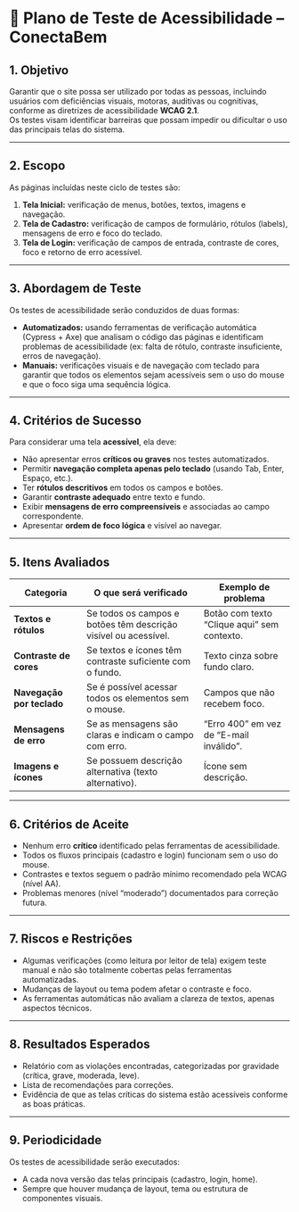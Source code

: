 # 🧩 Plano de Teste de Acessibilidade – ConectaBem

## 1. Objetivo
Garantir que o site possa ser utilizado por todas as pessoas, incluindo usuários com deficiências visuais, motoras, auditivas ou cognitivas, conforme as diretrizes de acessibilidade **WCAG 2.1**.  
Os testes visam identificar barreiras que possam impedir ou dificultar o uso das principais telas do sistema.

---

## 2. Escopo
As páginas incluídas neste ciclo de testes são:

1. **Tela Inicial:** verificação de menus, botões, textos, imagens e navegação.  
2. **Tela de Cadastro:** verificação de campos de formulário, rótulos (labels), mensagens de erro e foco do teclado.  
3. **Tela de Login:** verificação de campos de entrada, contraste de cores, foco e retorno de erro acessível.

---

## 3. Abordagem de Teste
Os testes de acessibilidade serão conduzidos de duas formas:

- **Automatizados:** usando ferramentas de verificação automática (Cypress + Axe) que analisam o código das páginas e identificam problemas de acessibilidade (ex: falta de rótulo, contraste insuficiente, erros de navegação).  
- **Manuais:** verificações visuais e de navegação com teclado para garantir que todos os elementos sejam acessíveis sem o uso do mouse e que o foco siga uma sequência lógica.

---

## 4. Critérios de Sucesso
Para considerar uma tela **acessível**, ela deve:

- Não apresentar erros **críticos ou graves** nos testes automatizados.  
- Permitir **navegação completa apenas pelo teclado** (usando Tab, Enter, Espaço, etc.).  
- Ter **rótulos descritivos** em todos os campos e botões.  
- Garantir **contraste adequado** entre texto e fundo.  
- Exibir **mensagens de erro compreensíveis** e associadas ao campo correspondente.  
- Apresentar **ordem de foco lógica** e visível ao navegar.

---

## 5. Itens Avaliados

| Categoria | O que será verificado | Exemplo de problema |
|------------|-----------------------|----------------------|
| **Textos e rótulos** | Se todos os campos e botões têm descrição visível ou acessível. | Botão com texto “Clique aqui” sem contexto. |
| **Contraste de cores** | Se textos e ícones têm contraste suficiente com o fundo. | Texto cinza sobre fundo claro. |
| **Navegação por teclado** | Se é possível acessar todos os elementos sem o mouse. | Campos que não recebem foco. |
| **Mensagens de erro** | Se as mensagens são claras e indicam o campo com erro. | “Erro 400” em vez de “E-mail inválido”. |
| **Imagens e ícones** | Se possuem descrição alternativa (texto alternativo). | Ícone sem descrição. |

---

## 6. Critérios de Aceite

- Nenhum erro **crítico** identificado pelas ferramentas de acessibilidade.  
- Todos os fluxos principais (cadastro e login) funcionam sem o uso do mouse.  
- Contrastes e textos seguem o padrão mínimo recomendado pela WCAG (nível AA).  
- Problemas menores (nível “moderado”) documentados para correção futura.

---

## 7. Riscos e Restrições

- Algumas verificações (como leitura por leitor de tela) exigem teste manual e não são totalmente cobertas pelas ferramentas automatizadas.  
- Mudanças de layout ou tema podem afetar o contraste e foco.  
- As ferramentas automáticas não avaliam a clareza de textos, apenas aspectos técnicos.

---

## 8. Resultados Esperados

- Relatório com as violações encontradas, categorizadas por gravidade (crítica, grave, moderada, leve).  
- Lista de recomendações para correções.  
- Evidência de que as telas críticas do sistema estão acessíveis conforme as boas práticas.

---

## 9. Periodicidade

Os testes de acessibilidade serão executados:

- A cada nova versão das telas principais (cadastro, login, home).  
- Sempre que houver mudança de layout, tema ou estrutura de componentes visuais.
